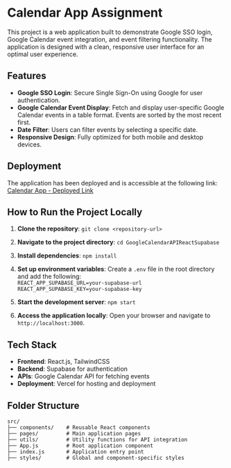 # Calendar App Assignment

This project is a web application built to demonstrate Google SSO login, Google Calendar event integration, and event filtering functionality. The application is designed with a clean, responsive user interface for an optimal user experience.

## Features

- **Google SSO Login**: Secure Single Sign-On using Google for user authentication.
- **Google Calendar Event Display**: Fetch and display user-specific Google Calendar events in a table format. Events are sorted by the most recent first.
- **Date Filter**: Users can filter events by selecting a specific date.
- **Responsive Design**: Fully optimized for both mobile and desktop devices.

## Deployment

The application has been deployed and is accessible at the following link: [Calendar App - Deployed Link](https://calendar-app-7a4n.vercel.app/)

## How to Run the Project Locally

1. **Clone the repository**: `git clone <repository-url>`
2. **Navigate to the project directory**: `cd GoogleCalendarAPIReactSupabase`
3. **Install dependencies**: `npm install`
4. **Set up environment variables**: Create a `.env` file in the root directory and add the following:  
   `REACT_APP_SUPABASE_URL=your-supabase-url`  
   `REACT_APP_SUPABASE_KEY=your-supabase-key`  
 
5. **Start the development server**: `npm start`
6. **Access the application locally**: Open your browser and navigate to `http://localhost:3000`.

## Tech Stack

- **Frontend**: React.js, TailwindCSS
- **Backend**: Supabase for authentication
- **APIs**: Google Calendar API for fetching events
- **Deployment**: Vercel for hosting and deployment

## Folder Structure

```plaintext
src/
├── components/    # Reusable React components
├── pages/         # Main application pages
├── utils/         # Utility functions for API integration
├── App.js         # Root application component
├── index.js       # Application entry point
├── styles/        # Global and component-specific styles
